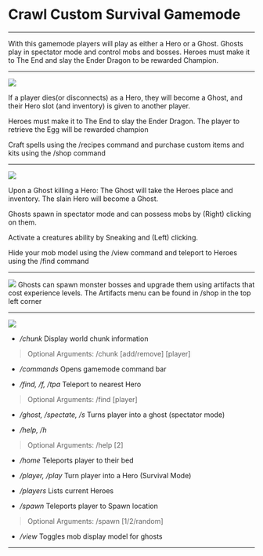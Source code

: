 # Crawl Custom Survival Gamemode
***
With this gamemode players will play as either a Hero or a Ghost. Ghosts play in spectator mode and control mobs and bosses. Heroes must make it to The End and slay the Ender Dragon to be rewarded Champion.

***
![](https://minecraftskinstealer.com/achievement/26/Heroes/playing+as+a+Hero)

If a player dies(or disconnects) as a Hero, they will become a Ghost, and their Hero slot (and inventory) is given to another player.

Heroes must make it to The End to slay the Ender Dragon. The player to retrieve the Egg will be rewarded champion

Craft spells using the /recipes command and purchase custom items and kits using the /shop command

***
![](https://minecraftskinstealer.com/achievement/4/Ghosts/playing+as+a+Ghost)

Upon a Ghost killing a Hero: The Ghost will take the Heroes place and inventory. The slain Hero will become a Ghost.

Ghosts spawn in spectator mode and can possess mobs by (Right) clicking on them.

Activate a creatures ability by Sneaking and (Left) clicking.

Hide your mob model using the /view command and teleport to Heroes using the /find command

***
![](https://minecraftskinstealer.com/achievement/16/Ghost+Artifacts/bosses+%26+upgrades)
Ghosts can spawn monster bosses and upgrade them using artifacts that cost experience levels.
The Artifacts menu can be found in /shop in the top left corner

***
![](https://minecraftskinstealer.com/achievement/19/Gamemode+Commands/list+of+commands)

* _/chunk_
Display world chunk information
> Optional Arguments: /chunk [add/remove] [player]

* _/commands_
Opens gamemode command bar

* _/find, /f, /tpa_
Teleport to nearest Hero
> Optional Arguments: /find [player]

* _/ghost, /spectate, /s_
Turns player into a ghost (spectator mode)

* _/help, /h_
> Optional Arguments: /help [2]

* _/home_
Teleports player to their bed

* _/player, /play_
Turn player into a Hero (Survival Mode)

* _/players_
Lists current Heroes

* _/spawn_
Teleports player to Spawn location
> Optional Arguments: /spawn [1/2/random]

* _/view_
Toggles mob display model for ghosts

***
